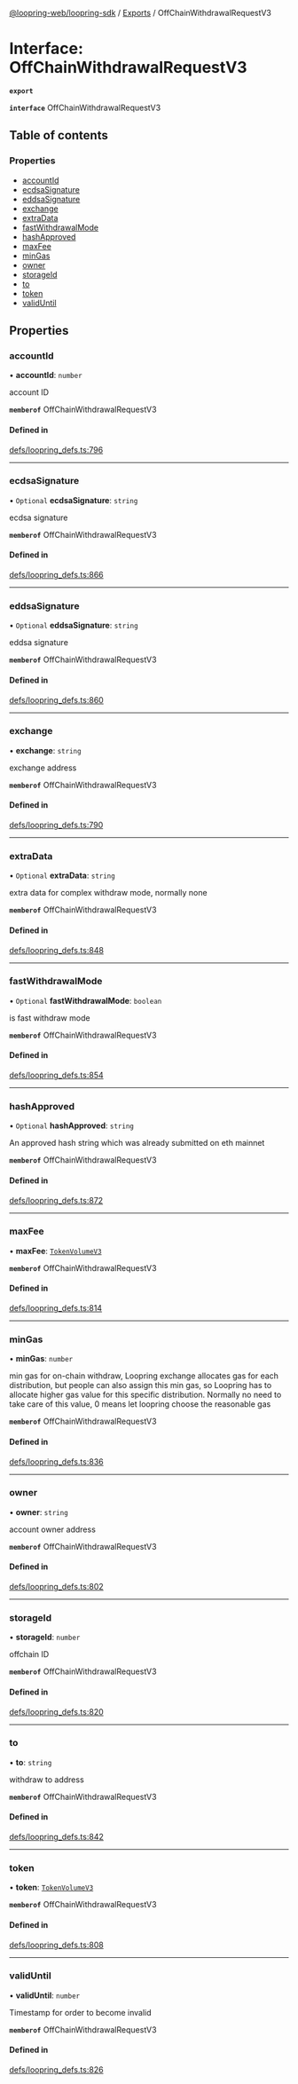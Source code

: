 [@loopring-web/loopring-sdk](../README.md) / [Exports](../modules.md) / OffChainWithdrawalRequestV3

# Interface: OffChainWithdrawalRequestV3

**`export`**

**`interface`** OffChainWithdrawalRequestV3

## Table of contents

### Properties

- [accountId](OffChainWithdrawalRequestV3.md#accountid)
- [ecdsaSignature](OffChainWithdrawalRequestV3.md#ecdsasignature)
- [eddsaSignature](OffChainWithdrawalRequestV3.md#eddsasignature)
- [exchange](OffChainWithdrawalRequestV3.md#exchange)
- [extraData](OffChainWithdrawalRequestV3.md#extradata)
- [fastWithdrawalMode](OffChainWithdrawalRequestV3.md#fastwithdrawalmode)
- [hashApproved](OffChainWithdrawalRequestV3.md#hashapproved)
- [maxFee](OffChainWithdrawalRequestV3.md#maxfee)
- [minGas](OffChainWithdrawalRequestV3.md#mingas)
- [owner](OffChainWithdrawalRequestV3.md#owner)
- [storageId](OffChainWithdrawalRequestV3.md#storageid)
- [to](OffChainWithdrawalRequestV3.md#to)
- [token](OffChainWithdrawalRequestV3.md#token)
- [validUntil](OffChainWithdrawalRequestV3.md#validuntil)

## Properties

### accountId

• **accountId**: `number`

account ID

**`memberof`** OffChainWithdrawalRequestV3

#### Defined in

[defs/loopring_defs.ts:796](https://github.com/Loopring/loopring_sdk/blob/b7df545/src/defs/loopring_defs.ts#L796)

___

### ecdsaSignature

• `Optional` **ecdsaSignature**: `string`

ecdsa signature

**`memberof`** OffChainWithdrawalRequestV3

#### Defined in

[defs/loopring_defs.ts:866](https://github.com/Loopring/loopring_sdk/blob/b7df545/src/defs/loopring_defs.ts#L866)

___

### eddsaSignature

• `Optional` **eddsaSignature**: `string`

eddsa signature

**`memberof`** OffChainWithdrawalRequestV3

#### Defined in

[defs/loopring_defs.ts:860](https://github.com/Loopring/loopring_sdk/blob/b7df545/src/defs/loopring_defs.ts#L860)

___

### exchange

• **exchange**: `string`

exchange address

**`memberof`** OffChainWithdrawalRequestV3

#### Defined in

[defs/loopring_defs.ts:790](https://github.com/Loopring/loopring_sdk/blob/b7df545/src/defs/loopring_defs.ts#L790)

___

### extraData

• `Optional` **extraData**: `string`

extra data for complex withdraw mode, normally none

**`memberof`** OffChainWithdrawalRequestV3

#### Defined in

[defs/loopring_defs.ts:848](https://github.com/Loopring/loopring_sdk/blob/b7df545/src/defs/loopring_defs.ts#L848)

___

### fastWithdrawalMode

• `Optional` **fastWithdrawalMode**: `boolean`

is fast withdraw mode

**`memberof`** OffChainWithdrawalRequestV3

#### Defined in

[defs/loopring_defs.ts:854](https://github.com/Loopring/loopring_sdk/blob/b7df545/src/defs/loopring_defs.ts#L854)

___

### hashApproved

• `Optional` **hashApproved**: `string`

An approved hash string which was already submitted on eth mainnet

**`memberof`** OffChainWithdrawalRequestV3

#### Defined in

[defs/loopring_defs.ts:872](https://github.com/Loopring/loopring_sdk/blob/b7df545/src/defs/loopring_defs.ts#L872)

___

### maxFee

• **maxFee**: [`TokenVolumeV3`](TokenVolumeV3.md)

**`memberof`** OffChainWithdrawalRequestV3

#### Defined in

[defs/loopring_defs.ts:814](https://github.com/Loopring/loopring_sdk/blob/b7df545/src/defs/loopring_defs.ts#L814)

___

### minGas

• **minGas**: `number`

min gas for on-chain withdraw, Loopring exchange allocates gas for each distribution,
but people can also assign this min gas,
so Loopring has to allocate higher gas value for this specific distribution.
Normally no need to take care of this value,
0 means let loopring choose the reasonable gas

**`memberof`** OffChainWithdrawalRequestV3

#### Defined in

[defs/loopring_defs.ts:836](https://github.com/Loopring/loopring_sdk/blob/b7df545/src/defs/loopring_defs.ts#L836)

___

### owner

• **owner**: `string`

account owner address

**`memberof`** OffChainWithdrawalRequestV3

#### Defined in

[defs/loopring_defs.ts:802](https://github.com/Loopring/loopring_sdk/blob/b7df545/src/defs/loopring_defs.ts#L802)

___

### storageId

• **storageId**: `number`

offchain ID

**`memberof`** OffChainWithdrawalRequestV3

#### Defined in

[defs/loopring_defs.ts:820](https://github.com/Loopring/loopring_sdk/blob/b7df545/src/defs/loopring_defs.ts#L820)

___

### to

• **to**: `string`

withdraw to address

**`memberof`** OffChainWithdrawalRequestV3

#### Defined in

[defs/loopring_defs.ts:842](https://github.com/Loopring/loopring_sdk/blob/b7df545/src/defs/loopring_defs.ts#L842)

___

### token

• **token**: [`TokenVolumeV3`](TokenVolumeV3.md)

**`memberof`** OffChainWithdrawalRequestV3

#### Defined in

[defs/loopring_defs.ts:808](https://github.com/Loopring/loopring_sdk/blob/b7df545/src/defs/loopring_defs.ts#L808)

___

### validUntil

• **validUntil**: `number`

Timestamp for order to become invalid

**`memberof`** OffChainWithdrawalRequestV3

#### Defined in

[defs/loopring_defs.ts:826](https://github.com/Loopring/loopring_sdk/blob/b7df545/src/defs/loopring_defs.ts#L826)
